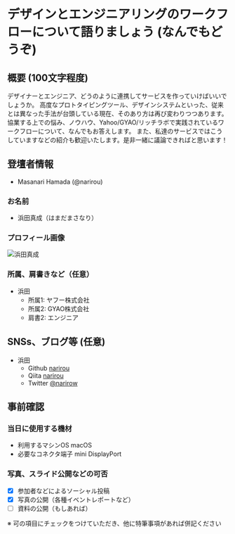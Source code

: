 # デザインとエンジニアリングのワークフローについて語りましょう (なんでもどうぞ)

## 概要 (100文字程度)

デザイナーとエンジニア、どうのように連携してサービスを作っていけばいいでしょうか。
高度なプロトタイピングツール、デザインシステムといった、従来とは異なった手法が台頭している現在、そのあり方は再び変わりつつあります。
協業する上での悩み、ノウハウ、Yahoo/GYAO/リッチラボで実践されているワークフローについて、なんでもお答えします。
また、私達のサービスではこうしていますなどの紹介も歓迎いたします。是非一緒に議論できればと思います！

## 登壇者情報
- Masanari Hamada (@narirou)

### お名前 

- 浜田真成（はまだまさなり）

### プロフィール画像

![浜田真成](https://scontent-nrt1-1.xx.fbcdn.net/v/t1.0-9/1601382_1885218441737667_8092038921767189846_n.jpg?oh=f9b6c3565e8b767a9fa5ec6be528900a&oe=5B1FF7A9)

### 所属、肩書きなど（任意）

- 浜田
  - 所属1: ヤフー株式会社
  - 所属2: GYAO株式会社
  - 肩書2: エンジニア

## SNSs、ブログ等 (任意)

- 浜田
    - Github [narirou](https://github.com/narirou)
    - Qiita [narirou](https://qiita.com/narirou)
    - Twitter [@narirow](https://twitter.com/narirow)

## 事前確認

### 当日に使用する機材

- 利用するマシンOS macOS
- 必要なコネクタ端子 mini DisplayPort

### 写真、スライド公開などの可否

- [x] 参加者などによるソーシャル投稿
- [x] 写真の公開（各種イベントレポートなど）
- [ ] 資料の公開（もしあれば）

※ 可の項目にチェックをつけていただき、他に特筆事項があれば併記ください
